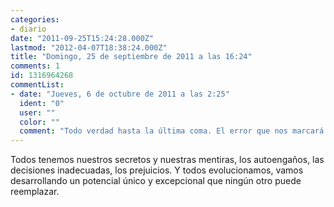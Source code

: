 ```yaml
---
categories:
- diario
date: "2011-09-25T15:24:28.000Z"
lastmod: "2012-04-07T18:38:24.000Z"
title: "Domingo, 25 de septiembre de 2011 a las 16:24"
comments: 1
id: 1316964268
commentList:
- date: "Jueves, 6 de octubre de 2011 a las 2:25"
  ident: "0"
  user: ""
  color: ""
  comment: "Todo verdad hasta la última coma. El error que nos marcará para siempre es creernos el centro y ombligo del cosmos cuando en realidad lo que hay que hacer es aceptar el ser uno más, ni menos, que ningún otro, pues esa vía no puede conducir a ninguna ilusión, solo a la realidad. Todos somos distintos, sí, pero en conjunto somos iguales, un grupo de ególatras marchitos por los traspiés de la vida.  \n  \nEn resumen, me aburro."
---
```


Todos tenemos nuestros secretos y nuestras mentiras, los autoengaños, las decisiones inadecuadas, los prejuicios. Y todos evolucionamos, vamos desarrollando un potencial único y excepcional que ningún otro puede reemplazar.